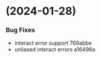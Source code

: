#  (2024-01-28)


### Bug Fixes

* interact error support 769abbe
* unliased interact errors a16496a



